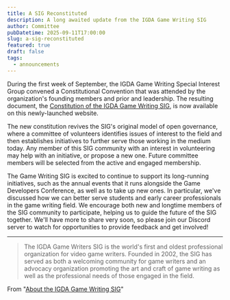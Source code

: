 ```yaml
---
title: A SIG Reconstituted
description: A long awaited update from the IGDA Game Writing SIG
author: Committee
pubDatetime: 2025-09-11T17:00:00
slug: a-sig-reconstituted
featured: true
draft: false
tags:
  - announcements
---
```

During the first week of September, the IGDA Game Writing Special Interest Group convened a Constitutional Convention that was attended by the organization's founding members and prior and leadership. The resulting document, the [Constitution of the IGDA Game Writing SIG](https://www.game-writing.com/constitution), is now available on this newly-launched website.

The new constitution revives the SIG's original model of open governance, where a committee of volunteers identifies issues of interest to the field and then establishes initiatives to further serve those working in the medium today. Any member of this SIG community with an interest in volunteering may help with an initiative, or propose a new one. Future committee members will be selected from the active and engaged membership.

The Game Writing SIG is excited to continue to support its long-running initiatives, such as the annual events that it runs alongside the Game Developers Conference, as well as to take up new ones. In particular, we've discussed how we can better serve students and early career professionals in the game writing field. We encourage both new and longtime members of the SIG community to participate, helping us to guide the future of the SIG together. We'll have more to share very soon, so please join our Discord server to watch for opportunities to provide feedback and get involved!

* * *

> The IGDA Game Writers SIG is the world's first and oldest professional organization for video game writers. Founded in 2002, the SIG has served as both a welcoming community for game writers and an advocacy organization promoting the art and craft of game writing as well as the professional needs of those engaged in the field.

From "[About the IGDA Game Writing SIG](https://www.game-writing.com/about)"